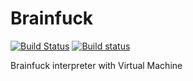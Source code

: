 # Brainfuck
[![Build Status](https://travis-ci.org/xDiaym/Brainfuck.svg?branch=master)](https://travis-ci.org/xDiaym/Brainfuck)
[![Build status](https://ci.appveyor.com/api/projects/status/dhiytduvlrl6kk49?svg=true)](https://ci.appveyor.com/project/xDiaym/brainfuck-csjmj)

Brainfuck interpreter with Virtual Machine
